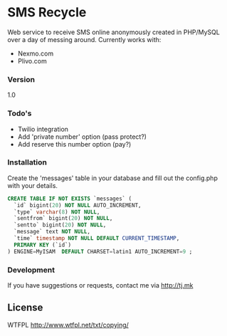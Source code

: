 # SMS Recycle

Web service to receive SMS online anonymously created in PHP/MySQL over a day of messing around. Currently works with:

  - Nexmo.com
  - Plivo.com
  
### Version
1.0

### Todo's
- Twilio integration
- Add 'private number' option (pass protect?)
- Add reserve this number option (pay?)

### Installation

Create the 'messages' table in your database and fill out the config.php with your details.

```sql
CREATE TABLE IF NOT EXISTS `messages` (
  `id` bigint(20) NOT NULL AUTO_INCREMENT,
  `type` varchar(8) NOT NULL,
  `sentfrom` bigint(20) NOT NULL,
  `sentto` bigint(20) NOT NULL,
  `message` text NOT NULL,
  `time` timestamp NOT NULL DEFAULT CURRENT_TIMESTAMP,
  PRIMARY KEY (`id`)
) ENGINE=MyISAM  DEFAULT CHARSET=latin1 AUTO_INCREMENT=9 ;
```

### Development
If you have suggestions or requests, contact me via http://tj.mk

License
----

WTFPL
http://www.wtfpl.net/txt/copying/

